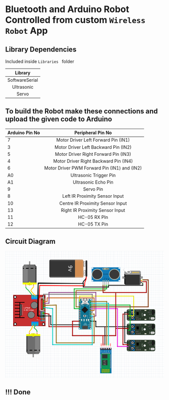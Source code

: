 # Bluetooth and Arduino Robot Controlled from custom ```Wireless Robot``` App

## Library Dependencies
Included inside ```Libraries ``` folder

| Library |
| :---: |
| SoftwareSerial |
| Ultrasonic |
| Servo |

## To build the Robot make these connections and upload the given code to Arduino

| Arduino Pin No | Peripheral Pin No |
| :---            |              :---: |
| 7 | Motor Driver Left Forward Pin (IN1) |
| 3 | Motor Driver Left Backward Pin (IN2) |
| 5 | Motor Driver Right Forward Pin (IN3) |
| 4 | Motor Driver Right Backward Pin (IN4) |
| 6 | Motor Driver PWM Forward Pin (IN1) and (IN2) |
| A0 | Ultrasonic Trigger Pin |
| A1 | Ultrasonic Echo Pin |
| 9 | Servo Pin |
| 8 | Left IR Proximity Sensor Input |
| 10 | Centre IR Proximity Sensor Input |
| 13 | Right IR Proximity Sensor Input |
| 11 | HC-05 RX PIn |
| 12 | HC-05 TX Pin |


## Circuit Diagram
![Circuit Diagram](https://github.com/Sampad-Hegde/Wireless_Robot-Android-APP-for-controlling-BT-or-WiFi-enebled-Robot/blob/main/Arduino%20BT/BT_Robot_CKT.png)


## !!! Done
